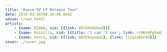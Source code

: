 ```yaml
---
title: 'Ounce OZ LP Release Tour'
date: 2019-03-30T08:30:00.000Z
venue: crown_hotel
artists:
    - {name: DIANA, vid: [{link: 6DlDdnHGhu0}]}
    - {name: Koizilla, vid: [{title: 'I can''t see', link: rtNKh9Pg5m4}, {title: Yes, link: PCzXZJVQV1Y}]}
    - {name: Ounce, vid: [{link: G65C6uynGGk}, {link: Il2qxaDGF4U}]}
cover: ./cover.jpg
---
```


